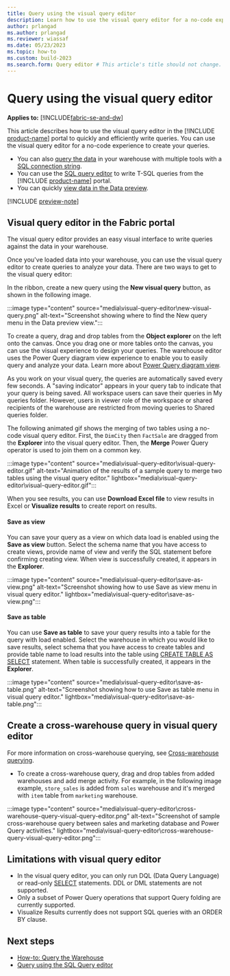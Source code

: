 ```yaml
---
title: Query using the visual query editor
description: Learn how to use the visual query editor for a no-code experience to create your queries.
author: prlangad
ms.author: prlangad
ms.reviewer: wiassaf
ms.date: 05/23/2023
ms.topic: how-to
ms.custom: build-2023
ms.search.form: Query editor # This article's title should not change. If so, contact engineering.
---
```

# Query using the visual query editor

**Applies to:** [!INCLUDE[fabric-se-and-dw](includes/applies-to-version/fabric-se-and-dw.md)]

This article describes how to use the visual query editor in the [!INCLUDE [product-name](../includes/product-name.md)] portal to quickly and efficiently write queries. You can use the visual query editor for a no-code experience to create your queries.

- You can also [query the data](query-warehouse.md) in your warehouse with multiple tools with a [SQL connection string](connectivity.md).
- You can use the [SQL query editor](sql-query-editor.md) to write T-SQL queries from the [!INCLUDE [product-name](../includes/product-name.md)] portal.
- You can quickly [view data in the Data preview](data-preview.md).

[!INCLUDE [preview-note](../includes/preview-note.md)]

## Visual query editor in the Fabric portal

The visual query editor provides an easy visual interface to write queries against the data in your warehouse.

Once you've loaded data into your warehouse, you can use the visual query editor to create queries to analyze your data. There are two ways to get to the visual query editor:

In the ribbon, create a new query using the **New visual query** button, as shown in the following image.

:::image type="content" source="media\visual-query-editor\new-visual-query.png" alt-text="Screenshot showing where to find the New query menu in the Data preview view.":::

To create a query, drag and drop tables from the **Object explorer** on the left onto the canvas. Once you drag one or more tables onto the canvas, you can use the visual experience to design your queries. The warehouse editor uses the Power Query diagram view experience to enable you to easily query and analyze your data. Learn more about [Power Query diagram view](/power-query/diagram-view).

As you work on your visual query, the queries are automatically saved every few seconds. A "saving indicator" appears in your query tab to indicate that your query is being saved. All workspace users can save their queries in My queries folder. However, users in viewer role of the workspace or shared recipients of the warehouse are restricted from moving queries to Shared queries folder.

The following animated gif shows the merging of two tables using a no-code visual query editor. First, the `DimCity` then `FactSale` are dragged from the **Explorer** into the visual query editor. Then, the **Merge** Power Query operator is used to join them on a common key.

:::image type="content" source="media\visual-query-editor\visual-query-editor.gif" alt-text="Animation of the results of a sample query to merge two tables using the visual query editor." lightbox="media\visual-query-editor\visual-query-editor.gif":::

When you see results, you can use **Download Excel file** to view results in Excel or **Visualize results** to create report on results.

#### Save as view

You can save your query as a view on which data load is enabled using the **Save as view** button. Select the schema name that you have access to create views, provide name of view and verify the SQL statement before confirming creating view. When view is successfully created, it appears in the **Explorer**.

   :::image type="content" source="media\visual-query-editor\save-as-view.png" alt-text="Screenshot showing how to use Save as view menu in visual query editor." lightbox="media\visual-query-editor\save-as-view.png":::

#### Save as table

You can use **Save as table** to save your query results into a table for the query with load enabled. Select the warehouse in which you would like to save results, select schema that you have access to create tables and provide table name to load results into the table using [CREATE TABLE AS SELECT](/sql/t-sql/statements/create-table-as-select-azure-sql-data-warehouse?view=fabric&preserve-view=true) statement. When table is successfully created, it appears in the **Explorer**.

   :::image type="content" source="media\visual-query-editor\save-as-table.png" alt-text="Screenshot showing how to use Save as table menu in visual query editor." lightbox="media\visual-query-editor\save-as-table.png":::

## Create a cross-warehouse query in visual query editor

For more information on cross-warehouse querying, see [Cross-warehouse querying](query-warehouse.md#write-a-cross-database-query).

- To create a cross-warehouse query, drag and drop tables from added warehouses and add merge activity. For example, in the following image example, `store_sales` is added from `sales` warehouse and it's merged with `item` table from `marketing` warehouse.

:::image type="content" source="media\visual-query-editor\cross-warehouse-query-visual-query-editor.png" alt-text="Screenshot of sample cross-warehouse query between sales and marketing database and Power Query activities." lightbox="media\visual-query-editor\cross-warehouse-query-visual-query-editor.png":::

## Limitations with visual query editor

- In the visual query editor, you can only run DQL (Data Query Language) or read-only [SELECT](/sql/t-sql/queries/select-transact-sql?view=fabric&preserve-view=true) statements. DDL or DML statements are not supported.
- Only a subset of Power Query operations that support Query folding are currently supported.
- Visualize Results currently does not support SQL queries with an ORDER BY clause. 

## Next steps

- [How-to: Query the Warehouse](query-warehouse.md)
- [Query using the SQL Query editor](sql-query-editor.md)